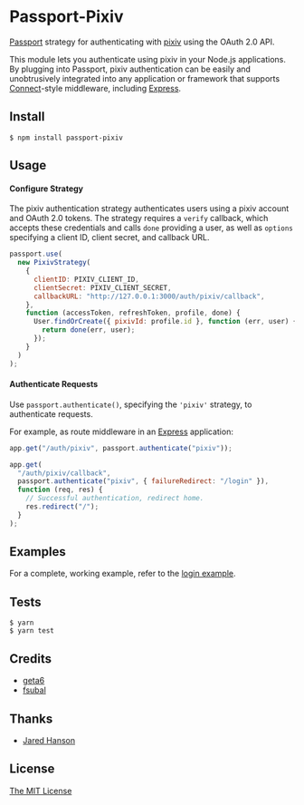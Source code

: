 # Passport-Pixiv

[Passport](http://passportjs.org/) strategy for authenticating with [pixiv](http://www.pixiv.net/)
using the OAuth 2.0 API.

This module lets you authenticate using pixiv in your Node.js applications.
By plugging into Passport, pixiv authentication can be easily and
unobtrusively integrated into any application or framework that supports
[Connect](http://www.senchalabs.org/connect/)-style middleware, including
[Express](http://expressjs.com/).

## Install

```
$ npm install passport-pixiv
```

## Usage

#### Configure Strategy

The pixiv authentication strategy authenticates users using a pixiv account
and OAuth 2.0 tokens. The strategy requires a `verify` callback, which accepts
these credentials and calls `done` providing a user, as well as `options`
specifying a client ID, client secret, and callback URL.

```js
passport.use(
  new PixivStrategy(
    {
      clientID: PIXIV_CLIENT_ID,
      clientSecret: PIXIV_CLIENT_SECRET,
      callbackURL: "http://127.0.0.1:3000/auth/pixiv/callback",
    },
    function (accessToken, refreshToken, profile, done) {
      User.findOrCreate({ pixivId: profile.id }, function (err, user) {
        return done(err, user);
      });
    }
  )
);
```

#### Authenticate Requests

Use `passport.authenticate()`, specifying the `'pixiv'` strategy, to
authenticate requests.

For example, as route middleware in an [Express](http://expressjs.com/)
application:

```js
app.get("/auth/pixiv", passport.authenticate("pixiv"));

app.get(
  "/auth/pixiv/callback",
  passport.authenticate("pixiv", { failureRedirect: "/login" }),
  function (req, res) {
    // Successful authentication, redirect home.
    res.redirect("/");
  }
);
```

## Examples

For a complete, working example, refer to the [login example](https://github.com/pixiv/passport-pixiv/tree/master/examples/login).

## Tests

```
$ yarn
$ yarn test
```

## Credits

- [geta6](https://github.com/geta6)
- [fsubal](https://github.com/fsubal)

## Thanks

- [Jared Hanson](https://github.com/jaredhanson)

## License

[The MIT License](https://raw.githubusercontent.com/pixiv/passport-pixiv/master/LICENSE)

